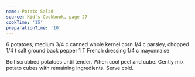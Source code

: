```yaml
---
name: Potato Salad
source: Kid's Cookbook, page 27
cookTime: '15'
preparationTime: '10'
---
```


6 potatoes, medium
3/4 c canned whole kernel corn
1/4 c parsley, chopped
1/4 t salt
ground back pepper
1 T French dressing
1/4 c mayonnaise

Boil scrubbed potatoes until tender.  When cool peel and cube.  Gently mix potato cubes with remaining ingredients.  Serve cold.

